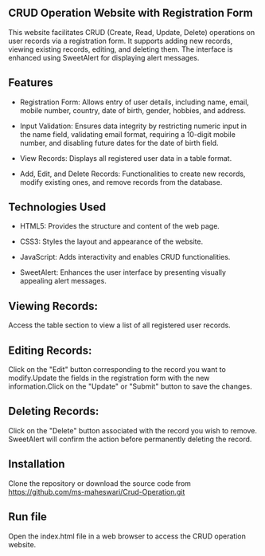 ## CRUD Operation Website with Registration Form
   This website facilitates CRUD (Create, Read, Update, Delete) operations on user records via a registration form. It supports adding new records, viewing existing records, editing, and deleting them. The interface is enhanced using SweetAlert for displaying alert messages.

## Features

  - Registration Form: Allows entry of user details, including name, email, mobile number, country, date of birth, gender, hobbies, and address.
  
  - Input Validation: Ensures data integrity by restricting numeric input in the name field, validating email format, requiring a 10-digit mobile number, and disabling future dates for the date of birth field.

  - View Records: Displays all registered user data in a table format.
  
  - Add, Edit, and Delete Records: Functionalities to create new records, modify existing ones, and remove records from the database.

## Technologies Used

  - HTML5: Provides the structure and content of the web page.

  - CSS3: Styles the layout and appearance of the website.

  - JavaScript: Adds interactivity and enables CRUD functionalities.

  - SweetAlert: Enhances the user interface by presenting visually appealing alert messages.

## Viewing Records:

   Access the table section to view a list of all registered user records.

## Editing Records:

   Click on the "Edit" button corresponding to the record you want to modify.Update the fields in the registration form with the new information.Click on the "Update" or "Submit" button to save the changes.

## Deleting Records:

   Click on the "Delete" button associated with the record you wish to remove.
   SweetAlert will confirm the action before permanently deleting the record.

## Installation
   Clone the repository or download the source code from https://github.com/ms-maheswari/Crud-Operation.git

## Run file

  Open the index.html file in a web browser to access the CRUD operation website.
